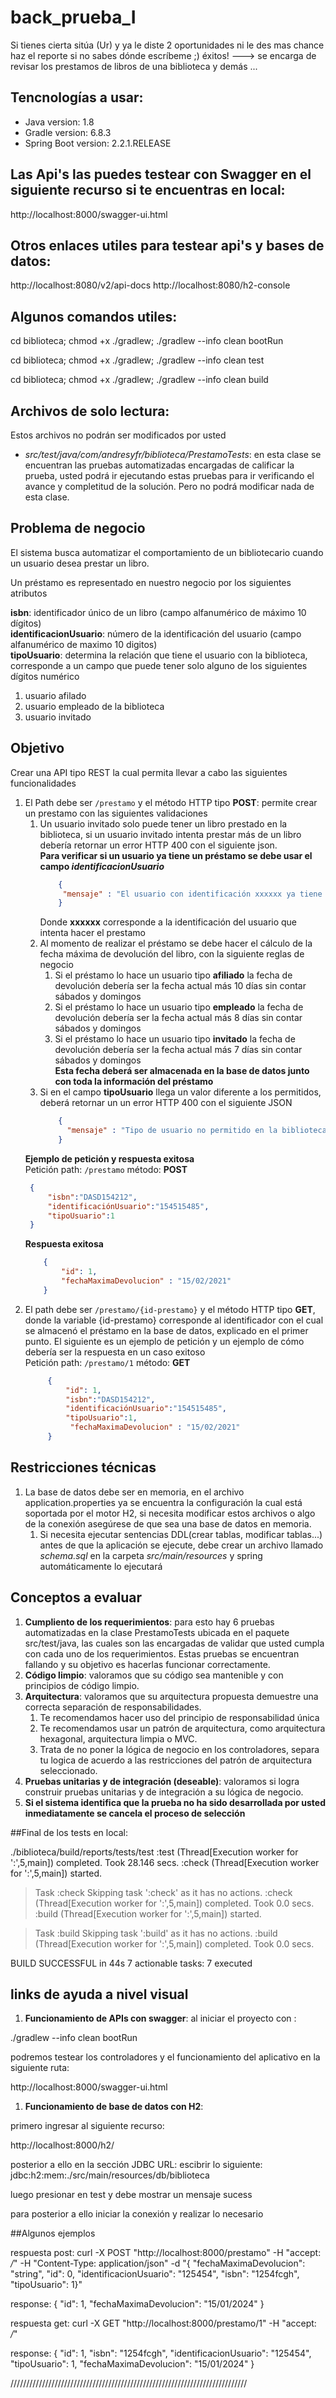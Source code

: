 # back_prueba_I
Si tienes cierta sitúa (Ur) y ya le diste 2 oportunidades ni le des mas chance haz el reporte si no sabes dónde escríbeme ;) éxitos! ---> se encarga de revisar los prestamos de libros de una biblioteca y demás ...

## Tencnologías a usar:
- Java version: 1.8
- Gradle version: 6.8.3
- Spring Boot version: 2.2.1.RELEASE

## Las Api's las puedes testear con Swagger en el siguiente recurso si te encuentras en local:
http://localhost:8000/swagger-ui.html

## Otros enlaces utiles para testear api's y bases de datos:
http://localhost:8080/v2/api-docs
http://localhost:8080/h2-console

## Algunos comandos utiles:
cd biblioteca; chmod +x ./gradlew; ./gradlew --info clean bootRun

cd biblioteca; chmod +x ./gradlew; ./gradlew --info clean test

cd biblioteca; chmod +x ./gradlew; ./gradlew --info clean build

## Archivos de solo lectura:
Estos archivos no podrán ser modificados por usted
- _src/test/java/com/andresyfr/biblioteca/PrestamoTests_: en esta clase se encuentran las pruebas automatizadas encargadas de calificar la prueba, usted podrá ir ejecutando estas pruebas para ir verificando el avance y completitud de la solución. Pero no podrá modificar nada de esta clase.

## Problema de negocio
El sistema busca automatizar el comportamiento de un bibliotecario cuando un usuario
desea prestar un libro.

Un préstamo es representado en nuestro negocio por los siguientes atributos

**isbn**: identificador único de un libro (campo alfanumérico de máximo 10 dígitos)  
**identificacionUsuario**: número de la identificación del usuario (campo alfanumérico de maximo 10 digitos)  
**tipoUsuario**: determina la relación que tiene el usuario con la biblioteca, corresponde a un campo que puede tener solo alguno de los siguientes dígitos numérico  
1. usuario afilado
2. usuario empleado de la biblioteca
3. usuario invitado

## Objetivo
Crear una API tipo REST la cual permita llevar a cabo las siguientes funcionalidades
1. El Path debe ser `/prestamo`  y el método HTTP tipo **POST**: permite crear un prestamo con las siguientes validaciones
    1. Un usuario invitado solo puede tener un libro prestado en la biblioteca, si un usuario invitado intenta prestar más de un libro debería retornar un error HTTP 400 con el siguiente json.  
       **Para verificar si un usuario ya tiene un préstamo se debe usar el campo _identificacionUsuario_**
        ```json
            {
             "mensaje" : "El usuario con identificación xxxxxx ya tiene un libro prestado por lo cual no se le puede realizar otro préstamo"
            }
        ```       
       Donde **xxxxxx** corresponde a la identificación del usuario que intenta hacer el prestamo
    2. Al momento de realizar el préstamo se debe hacer el cálculo de la fecha máxima de devolución del libro, con la siguiente reglas de negocio
        1. Si el préstamo lo hace un usuario tipo **afiliado** la fecha de devolución debería ser la fecha actual más 10 días sin contar sábados y domingos
        2. Si el préstamo lo hace un usuario tipo **empleado** la fecha de devolución debería ser la fecha actual más 8 días sin contar sábados y domingos
        3. Si el préstamo lo hace un usuario tipo **invitado** la fecha de devolución debería ser la fecha actual más 7 días sin contar sábados y domingos  
        **Esta fecha deberá ser almacenada en la base de datos junto con toda la información del préstamo**
   3. Si en el campo **tipoUsuario** llega un valor diferente a los permitidos, deberá retornar un un error HTTP 400 con el siguiente JSON
        ```json
            {
              "mensaje" : "Tipo de usuario no permitido en la biblioteca"
            }
        ```
   **Ejemplo de petición y respuesta exitosa**  
   Petición  path: `/prestamo` método: **POST**
   ```json
    {
        "isbn":"DASD154212",
        "identificaciónUsuario":"154515485",
        "tipoUsuario":1
    }
    ```
   **Respuesta exitosa**
    ```json
        {
            "id": 1,
            "fechaMaximaDevolucion" : "15/02/2021"
        }
    ```
2. El path debe ser `/prestamo/{id-prestamo}` y el método HTTP tipo **GET**, donde la variable  {id-prestamo} corresponde al identificador con el cual se almacenó el préstamo en la base de datos, explicado en el primer punto.
   El siguiente es un ejemplo de petición y un ejemplo de cómo debería ser la respuesta en un caso exitoso  
   Petición  path: `/prestamo/1` método: **GET**
   ```json
        {
            "id": 1,	
            "isbn":"DASD154212",
            "identificaciónUsuario":"154515485",
            "tipoUsuario":1,
             "fechaMaximaDevolucion" : "15/02/2021"
        }
    ```
## Restricciones técnicas
1. La base de datos debe ser en memoria, en el archivo application.properties ya se encuentra la configuración la cual está soportada por el motor H2, si necesita modificar estos archivos o algo de la conexión asegúrese de que sea una base de datos en memoria.
    1. Si necesita ejecutar sentencias DDL(crear tablas, modificar tablas...) antes de que la aplicación se ejecute, debe crear un archivo llamado _schema.sql_ en la carpeta _src/main/resources_ y spring automáticamente lo ejecutará

## Conceptos a evaluar
1. **Cumpliento de los requerimientos**: para esto hay 6 pruebas automatizadas en la clase PrestamoTests ubicada en el paquete src/test/java, las cuales son las encargadas de validar que usted cumpla con cada uno de los requerimientos. Estas pruebas se encuentran fallando y su objetivo es hacerlas funcionar correctamente.  
2. **Código limpio**: valoramos que su código sea mantenible y con principios de código limpio.  
3. **Arquitectura**: valoramos que su arquitectura propuesta demuestre una correcta separación de responsabilidades.
   1. Te recomendamos hacer uso del principio de responsabilidad única
   2. Te recomendamos usar un patrón de arquitectura, como arquitectura hexagonal, arquitectura limpia o MVC.
   3. Trata de no poner la lógica de negocio en los controladores, separa tu logica de acuerdo a las restricciones del patrón de arquitectura seleccionado.
4. **Pruebas unitarias y de integración (deseable)**: valoramos si logra construir pruebas unitarias y de integración a su lógica de negocio.
5. **Si el sistema identifica que la prueba no ha sido desarrollada por usted inmediatamente se cancela el proceso de selección**
           
##Final de los tests en local:

./biblioteca/build/reports/tests/test
:test (Thread[Execution worker for ':',5,main]) completed. Took 28.146 secs.
:check (Thread[Execution worker for ':',5,main]) started.

> Task :check
Skipping task ':check' as it has no actions.
:check (Thread[Execution worker for ':',5,main]) completed. Took 0.0 secs.
:build (Thread[Execution worker for ':',5,main]) started.

> Task :build
Skipping task ':build' as it has no actions.
:build (Thread[Execution worker for ':',5,main]) completed. Took 0.0 secs.

BUILD SUCCESSFUL in 44s
7 actionable tasks: 7 executed

## links de ayuda a nivel visual

1. **Funcionamiento de APIs con swagger**:
al iniciar el proyecto con :

./gradlew --info clean bootRun

podremos testear los controladores y el
funcionamiento del aplicativo en la siguiente ruta:

http://localhost:8000/swagger-ui.html

1. **Funcionamiento de base de datos con H2**:

primero ingresar al siguiente recurso:

http://localhost:8000/h2/

posterior a ello en la sección JDBC URL:
escibrir lo siguiente:
jdbc:h2:mem:./src/main/resources/db/biblioteca

luego presionar en test y debe mostrar un mensaje sucess

para posterior a ello iniciar la conexión y realizar lo necesario

##Algunos ejemplos

respuesta post:
curl -X POST "http://localhost:8000/prestamo" -H  "accept: */*" -H  "Content-Type: application/json" -d "{  \"fechaMaximaDevolucion\": \"string\",  \"id\": 0,  \"identificacionUsuario\": \"125454\",  \"isbn\": \"1254fcgh\",  \"tipoUsuario\": 1}"

response:
{
  "id": 1,
  "fechaMaximaDevolucion": "15/01/2024"
}

respuesta get:
curl -X GET "http://localhost:8000/prestamo/1" -H  "accept: */*"

response:
{
  "id": 1,
  "isbn": "1254fcgh",
  "identificacionUsuario": "125454",
  "tipoUsuario": 1,
  "fechaMaximaDevolucion": "15/01/2024"
}

///////////////////////////////////////////////////////////////////////////